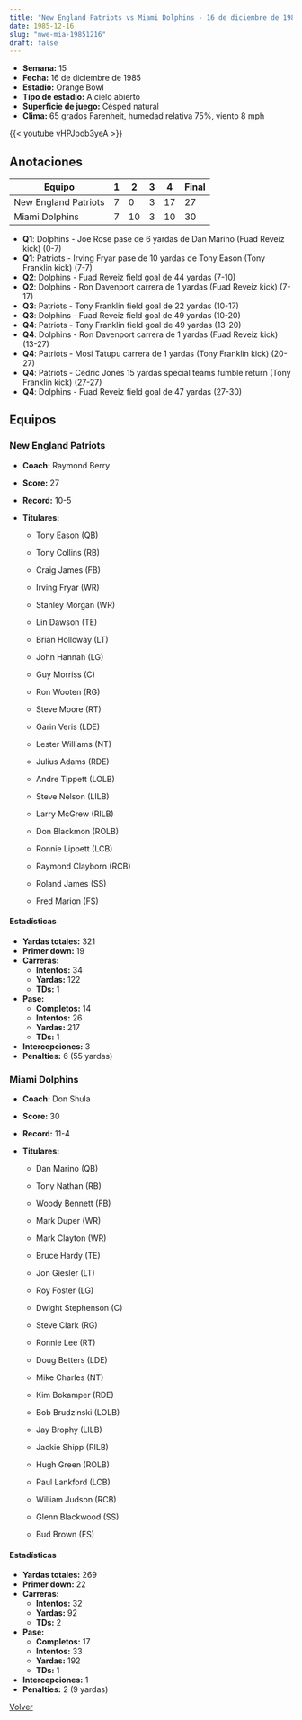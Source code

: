```yaml
---
title: "New England Patriots vs Miami Dolphins - 16 de diciembre de 1985"
date: 1985-12-16
slug: "nwe-mia-19851216"
draft: false
---
```


- **Semana:** 15
- **Fecha:** 16 de diciembre de 1985
- **Estadio:** Orange Bowl
- **Tipo de estadio:** A cielo abierto
- **Superficie de juego:** Césped natural
- **Clima:** 65 grados Farenheit, humedad relativa 75%, viento 8 mph


{{< youtube vHPJbob3yeA >}}


## Anotaciones
| Equipo | 1 | 2 | 3 | 4 | Final |
|--------|---|---|---|---|-------|
| New England Patriots  | 7 | 0 | 3 | 17  | 27 |
| Miami Dolphins  | 7 | 10 | 3 | 10  | 30 |
- **Q1**: Dolphins - Joe Rose pase de 6 yardas de Dan Marino (Fuad Reveiz kick) (0-7)
- **Q1**: Patriots - Irving Fryar pase de 10 yardas de Tony Eason (Tony Franklin kick) (7-7)
- **Q2**: Dolphins - Fuad Reveiz field goal de 44 yardas (7-10)
- **Q2**: Dolphins - Ron Davenport carrera de 1 yardas (Fuad Reveiz kick) (7-17)
- **Q3**: Patriots - Tony Franklin field goal de 22 yardas (10-17)
- **Q3**: Dolphins - Fuad Reveiz field goal de 49 yardas (10-20)
- **Q4**: Patriots - Tony Franklin field goal de 49 yardas (13-20)
- **Q4**: Dolphins - Ron Davenport carrera de 1 yardas (Fuad Reveiz kick) (13-27)
- **Q4**: Patriots - Mosi Tatupu carrera de 1 yardas (Tony Franklin kick) (20-27)
- **Q4**: Patriots - Cedric Jones 15 yardas special teams fumble return (Tony Franklin kick) (27-27)
- **Q4**: Dolphins - Fuad Reveiz field goal de 47 yardas (27-30)


## Equipos


### New England Patriots
* **Coach:** Raymond Berry
* **Score:** 27
* **Record:** 10-5
* **Titulares:** 

  * Tony Eason (QB) 

  * Tony Collins (RB) 

  * Craig James (FB) 

  * Irving Fryar (WR) 

  * Stanley Morgan (WR) 

  * Lin Dawson (TE) 

  * Brian Holloway (LT) 

  * John Hannah (LG) 

  * Guy Morriss (C) 

  * Ron Wooten (RG) 

  * Steve Moore (RT) 

  * Garin Veris (LDE) 

  * Lester Williams (NT) 

  * Julius Adams (RDE) 

  * Andre Tippett (LOLB) 

  * Steve Nelson (LILB) 

  * Larry McGrew (RILB) 

  * Don Blackmon (ROLB) 

  * Ronnie Lippett (LCB) 

  * Raymond Clayborn (RCB) 

  * Roland James (SS) 

  * Fred Marion (FS) 

#### Estadísticas
* **Yardas totales:** 321
* **Primer down:** 19
* **Carreras:**
  * **Intentos:** 34
  * **Yardas:** 122
  * **TDs:** 1
* **Pase:**
  * **Completos:** 14
  * **Intentos:** 26
  * **Yardas:** 217
  * **TDs:** 1
* **Intercepciones:** 3
* **Penalties:** 6 (55 yardas)

### Miami Dolphins
* **Coach:** Don Shula
* **Score:** 30
* **Record:** 11-4
* **Titulares:** 

  * Dan Marino (QB) 

  * Tony Nathan (RB) 

  * Woody Bennett (FB) 

  * Mark Duper (WR) 

  * Mark Clayton (WR) 

  * Bruce Hardy (TE) 

  * Jon Giesler (LT) 

  * Roy Foster (LG) 

  * Dwight Stephenson (C) 

  * Steve Clark (RG) 

  * Ronnie Lee (RT) 

  * Doug Betters (LDE) 

  * Mike Charles (NT) 

  * Kim Bokamper (RDE) 

  * Bob Brudzinski (LOLB) 

  * Jay Brophy (LILB) 

  * Jackie Shipp (RILB) 

  * Hugh Green (ROLB) 

  * Paul Lankford (LCB) 

  * William Judson (RCB) 

  * Glenn Blackwood (SS) 

  * Bud Brown (FS) 

#### Estadísticas
* **Yardas totales:** 269
* **Primer down:** 22
* **Carreras:**
  * **Intentos:** 32
  * **Yardas:** 92
  * **TDs:** 2
* **Pase:**
  * **Completos:** 17
  * **Intentos:** 33
  * **Yardas:** 192
  * **TDs:** 1
* **Intercepciones:** 1
* **Penalties:** 2 (9 yardas)


[Volver](/historia/1985)

